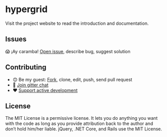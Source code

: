 # hypergrid

Visit the project website to read the introduction and documentation.

## Issues

😱 ¡Ay caramba! [Open issue](../../issues/), describe bug, suggest solution

## Contributing

- 😊 Be my guest: [Fork](https://guides.github.com/activities/forking/), clone, edit, push, send pull request
- 💬 [Join gitter chat](https://gitter.im/heyallan/hyperflexbox)
- ❤️ [Support active development](https://www.paypal.com/cgi-bin/webscr?cmd=_s-xclick&hosted_button_id=MAURFPVLDCF64)

## License

The MIT License is a permissive license. It lets you do anything you want with the code as long as you provide attribution back to the author and don’t hold him/her liable. jQuery, .NET Core, and Rails use the MIT License.
